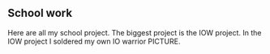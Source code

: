 ## School work
Here are all my school project. The biggest project is the IOW project. In the IOW project I soldered my own IO warrior PICTURE.